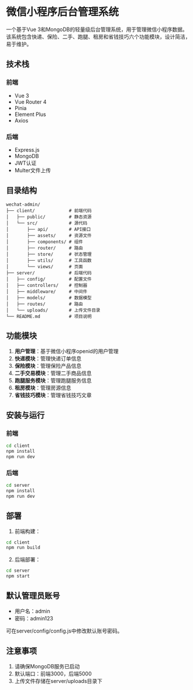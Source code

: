 # 微信小程序后台管理系统

一个基于Vue 3和MongoDB的轻量级后台管理系统，用于管理微信小程序数据。该系统包含快递、保险、二手、跑腿、租房和省钱技巧六个功能模块，设计简洁，易于维护。

## 技术栈

### 前端
- Vue 3
- Vue Router 4
- Pinia
- Element Plus
- Axios

### 后端
- Express.js
- MongoDB
- JWT认证
- Multer文件上传

## 目录结构

```
wechat-admin/
├── client/             # 前端代码
│   ├── public/         # 静态资源
│   └── src/            # 源代码
│       ├── api/        # API接口
│       ├── assets/     # 资源文件
│       ├── components/ # 组件
│       ├── router/     # 路由
│       ├── store/      # 状态管理
│       ├── utils/      # 工具函数
│       └── views/      # 页面
├── server/             # 后端代码
│   ├── config/         # 配置文件
│   ├── controllers/    # 控制器
│   ├── middleware/     # 中间件
│   ├── models/         # 数据模型
│   ├── routes/         # 路由
│   └── uploads/        # 上传文件目录
└── README.md           # 项目说明
```

## 功能模块

1. **用户管理**：基于微信小程序openid的用户管理
2. **快递模块**：管理快递订单信息
3. **保险模块**：管理保险产品信息
4. **二手交易模块**：管理二手商品信息
5. **跑腿服务模块**：管理跑腿服务信息
6. **租房模块**：管理房源信息
7. **省钱技巧模块**：管理省钱技巧文章

## 安装与运行

### 前端

```bash
cd client
npm install
npm run dev
```

### 后端

```bash
cd server
npm install
npm run dev
```

## 部署

1. 前端构建：
```bash
cd client
npm run build
```

2. 后端部署：
```bash
cd server
npm start
```

## 默认管理员账号

- 用户名：admin
- 密码：admin123

可在server/config/config.js中修改默认账号密码。

## 注意事项

1. 请确保MongoDB服务已启动
2. 默认端口：前端3000，后端5000
3. 上传文件存储在server/uploads目录下 